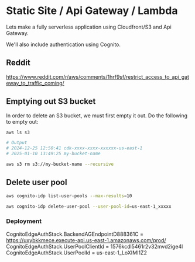 # Static Site / Api Gateway / Lambda

Lets make a fully serverless application using Cloudfront/S3 and Api Gateway.

We'll also include authentication using Cognito.

## Reddit

https://www.reddit.com/r/aws/comments/1hrf9sf/restrict_access_to_api_gateway_to_traffic_coming/

## Emptying out S3 bucket

In order to delete an S3 bucket, we must first empty it out. Do the following to empty out:

```bash
aws ls s3

# Output
# 2024-12-25 12:50:41 cdk-xxxx-xxxx-xxxxxx-us-east-1
# 2025-01-10 13:49:25 my-bucket-name

aws s3 rm s3://my-bucket-name --recursive
```

## Delete user pool

```bash
aws cognito-idp list-user-pools --max-results=10

aws cognito-idp delete-user-pool --user-pool-id=us-east-1_xxxxx
```

### Deployment

CognitoEdgeAuthStack.BackendAGEndpointD888361C = https://uxybkkmece.execute-api.us-east-1.amazonaws.com/prod/
CognitoEdgeAuthStack.UserPoolClientId = 1576kcdl5461r2v32mvd2ige4l
CognitoEdgeAuthStack.UserPoolId = us-east-1_LoXIMI1Z2
